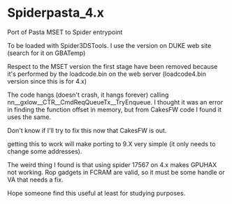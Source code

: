 # Spiderpasta_4.x

Port of Pasta MSET to Spider entrypoint

To be loaded with Spider3DSTools. I use the version on DUKE web site (search for it on GBATemp)

Respect to the MSET version the first stage have been removed because it's performed by the loadcode.bin on the web server (loadcode4.bin version since this is for 4.x)

The code hangs (doesn't crash, it hangs forever) calling nn__gxlow__CTR__CmdReqQueueTx__TryEnqueue. I thought it was an error in finding the function offset in memory, but from CakesFW code I found it uses the same.

Don't know if I'll try to fix this now that CakesFW is out.

getting this to work will make porting to 9.X very simple (it only needs to change some addresses).

The weird thing I found is that using spider 17567 on 4.x makes GPUHAX not working. Rop gadgets in FCRAM are valid, so it must be some handle or VA that needs a fix.

Hope someone find this useful at least for studying purposes. 
